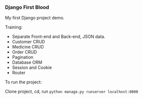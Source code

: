 ### Django First Blood
My first Django project demo.

Training:
- Separate Front-end and Back-end, JSON data.
- Customer CRUD
- Medicine CRUD
- Order CRUD
- Pagination
- Database ORM
- Session and Cookie
- Router

To run the project:

Clone project, cd, run `python manage.py runserver localhost:8000`